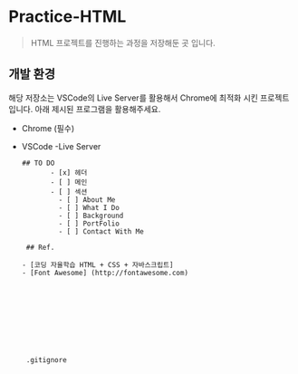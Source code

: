 # Practice-HTML

>HTML 프로젝트를 진행하는 과정을 저장해둔 곳 입니다.

## 개발 환경

해당 저장소는 VSCode의 Live Server를 활용해서 Chrome에 최적화 시킨 프로젝트입니다. 아래 제시된 프로그램을 활용해주세요.

 - Chrome (필수)
 - VSCode
        -Live Server


       ## TO DO
              - [x] 헤더
              - [ ] 메인
              - [ ] 섹션
                - [ ] About Me
                - [ ] What I Do
                - [ ] Background
                - [ ] PortFolio
                - [ ] Contact With Me

        ## Ref.

       - [코딩 자율학습 HTML + CSS + 자바스크립트]
       - [Font Awesome] (http://fontawesome.com)










        .gitignore